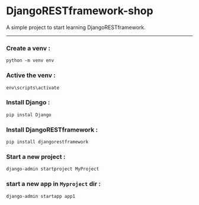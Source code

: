 # DjangoRESTframework-shop

A simple project to start learning DjangoRESTframework. 

---

### Create a venv : 
```
python -m venv env 
```

### Active the venv :
```
env\scripts\activate
```

### Install Django :
```
pip instal Django
```

### Install DjangoRESTframework :
```
pip install djangorestframework
```

### Start a new project :
```
django-admin startproject MyProject
```

### start a new app in `Myproject` dir :
```
django-admin startapp app1
```